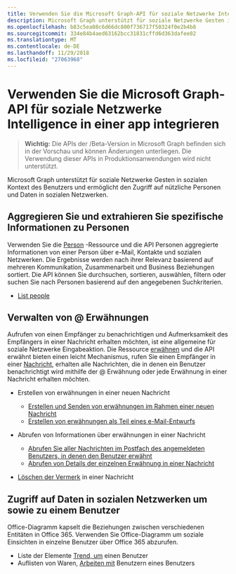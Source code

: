 ```yaml
---
title: Verwenden Sie die Microsoft Graph-API für soziale Netzwerke Intelligence in einer app integrieren
description: Microsoft Graph unterstützt für soziale Netzwerke Gesten in sozialen Kontext des Benutzers und ermöglicht den Zugriff auf nützliche Personen und Daten in sozialen Netzwerken.
ms.openlocfilehash: b83c5ea08c6d66dc800f736717f50324f0e2b4b8
ms.sourcegitcommit: 334e84b4aed63162bcc31831cffd6d363dafee02
ms.translationtype: MT
ms.contentlocale: de-DE
ms.lasthandoff: 11/29/2018
ms.locfileid: "27063968"
---
```

# <a name="use-the-microsoft-graph-api-to-integrate-social-intelligence-in-an-app"></a>Verwenden Sie die Microsoft Graph-API für soziale Netzwerke Intelligence in einer app integrieren

> **Wichtig:** Die APIs der /Beta-Version in Microsoft Graph befinden sich in der Vorschau und können Änderungen unterliegen. Die Verwendung dieser APIs in Produktionsanwendungen wird nicht unterstützt.

Microsoft Graph unterstützt für soziale Netzwerke Gesten in sozialen Kontext des Benutzers und ermöglicht den Zugriff auf nützliche Personen und Daten in sozialen Netzwerken.

## <a name="aggregate-and-extract-specific-information-about-people"></a>Aggregieren Sie und extrahieren Sie spezifische Informationen zu Personen

Verwenden Sie die [Person](../resources/person.md) -Ressource und die API Personen aggregierte Informationen von einer Person über e-Mail, Kontakte und sozialen Netzwerken. Die Ergebnisse werden nach ihrer Relevanz basierend auf mehreren Kommunikation, Zusammenarbeit und Business Beziehungen sortiert. Die API können Sie durchsuchen, sortieren, auswählen, filtern oder suchen Sie nach Personen basierend auf den angegebenen Suchkriterien.

- [List people](../api/user-list-people.md)

## <a name="manage--mentions"></a>Verwalten von @ Erwähnungen

Aufrufen von einen Empfänger zu benachrichtigen und Aufmerksamkeit des Empfängers in einer Nachricht erhalten möchten, ist eine allgemeine für soziale Netzwerke Eingabeaktion.
Die Ressource [erwähnen](../resources/mention.md) und die API erwähnt bieten einen leicht Mechanismus, rufen Sie einen Empfänger in einer [Nachricht](../resources/message.md), erhalten alle Nachrichten, die in denen ein Benutzer benachrichtigt wird mithilfe der @ Erwähnung oder jede Erwähnung in einer Nachricht erhalten möchten.

<!--
Include the next sentence when supporting events.

**Mention** is also supported by [Event](../resources/event.md).

-->

- Erstellen von erwähnungen in einer neuen Nachricht

  - [Erstellen und Senden von erwähnungen im Rahmen einer neuen Nachricht](../api/user-sendmail.md#request-2)
  - [Erstellen von erwähnungen als Teil eines e-Mail-Entwurfs](../api/user-post-messages.md#request-2)

- Abrufen von Informationen über erwähnungen in einer Nachricht

  - [Abrufen Sie aller Nachrichten im Postfach des angemeldeten Benutzers, in denen den Benutzer erwähnt](../api/user-list-messages.md#request-2)
  - [Abrufen von Details der einzelnen Erwähnung in einer Nachricht](../api/message-get.md#request-2)

- [Löschen der Vermerk](../api/message-delete.md#request-2) in einer Nachricht

## <a name="access-social-data-around-and-about-a-user"></a>Zugriff auf Daten in sozialen Netzwerken um sowie zu einem Benutzer

Office-Diagramm kapselt die Beziehungen zwischen verschiedenen Entitäten in Office 365. Verwenden Sie Office-Diagramm um soziale Einsichten in einzelne Benutzer über Office 365 abzurufen.

- Liste der Elemente [Trend, um](../api/insights-list-trending.md) einen Benutzer
- Auflisten von Waren, [Arbeiten mit](../api/user-list-people.md) Benutzern eines Benutzers
